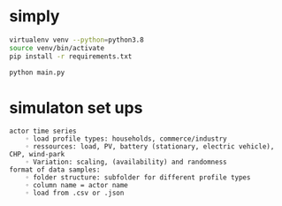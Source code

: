simply
======

```sh
virtualenv venv --python=python3.8
source venv/bin/activate
pip install -r requirements.txt

python main.py
```
simulaton set ups
==================
    actor time series
        ◦ load profile types: households, commerce/industry
        ◦ ressources: load, PV, battery (stationary, electric vehicle), CHP, wind-park
        ◦ Variation: scaling, (availability) and randomness 
    format of data samples:
        ◦ folder structure: subfolder for different profile types
        ◦ column name = actor name
        ◦ load from .csv or .json
